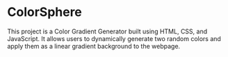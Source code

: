 # ColorSphere
This project is a Color Gradient Generator built using HTML, CSS, and JavaScript. It allows users to dynamically generate two random colors and apply them as a linear gradient background to the webpage.
